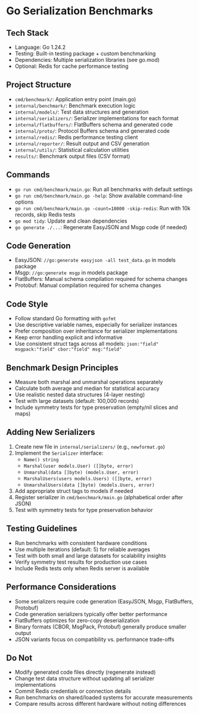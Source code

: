 # Go Serialization Benchmarks

## Tech Stack

- Language: Go 1.24.2
- Testing: Built-in testing package + custom benchmarking
- Dependencies: Multiple serialization libraries (see go.mod)
- Optional: Redis for cache performance testing

## Project Structure

- `cmd/benchmark/`: Application entry point (main.go)
- `internal/benchmark/`: Benchmark execution logic
- `internal/models/`: Test data structures and generation
- `internal/serializers/`: Serializer implementations for each format
- `internal/flatbuffers/`: FlatBuffers schema and generated code
- `internal/proto/`: Protocol Buffers schema and generated code
- `internal/redis/`: Redis performance testing client
- `internal/reporter/`: Result output and CSV generation
- `internal/utils/`: Statistical calculation utilities
- `results/`: Benchmark output files (CSV format)

## Commands

- `go run cmd/benchmark/main.go`: Run all benchmarks with default settings
- `go run cmd/benchmark/main.go -help`: Show available command-line options
- `go run cmd/benchmark/main.go -count=10000 -skip-redis`: Run with 10k records, skip Redis tests
- `go mod tidy`: Update and clean dependencies
- `go generate ./...`: Regenerate EasyJSON and Msgp code (if needed)

## Code Generation

- EasyJSON: `//go:generate easyjson -all test_data.go` in models package
- Msgp: `//go:generate msgp` in models package
- FlatBuffers: Manual schema compilation required for schema changes
- Protobuf: Manual compilation required for schema changes

## Code Style

- Follow standard Go formatting with `gofmt`
- Use descriptive variable names, especially for serializer instances
- Prefer composition over inheritance for serializer implementations
- Keep error handling explicit and informative
- Use consistent struct tags across all models: `json:"field" msgpack:"field" cbor:"field" msg:"field"`

## Benchmark Design Principles

- Measure both marshal and unmarshal operations separately
- Calculate both average and median for statistical accuracy
- Use realistic nested data structures (4-layer nesting)
- Test with large datasets (default: 100,000 records)
- Include symmetry tests for type preservation (empty/nil slices and maps)

## Adding New Serializers

1. Create new file in `internal/serializers/` (e.g., `newformat.go`)
2. Implement the `Serializer` interface:
   - `Name() string`
   - `Marshal(user models.User) ([]byte, error)`
   - `Unmarshal(data []byte) (models.User, error)`
   - `MarshalUsers(users models.Users) ([]byte, error)`
   - `UnmarshalUsers(data []byte) (models.Users, error)`
3. Add appropriate struct tags to models if needed
4. Register serializer in `cmd/benchmark/main.go` (alphabetical order after JSON)
5. Test with symmetry tests for type preservation behavior

## Testing Guidelines

- Run benchmarks with consistent hardware conditions
- Use multiple iterations (default: 5) for reliable averages
- Test with both small and large datasets for scalability insights
- Verify symmetry test results for production use cases
- Include Redis tests only when Redis server is available

## Performance Considerations

- Some serializers require code generation (EasyJSON, Msgp, FlatBuffers, Protobuf)
- Code generation serializers typically offer better performance
- FlatBuffers optimizes for zero-copy deserialization
- Binary formats (CBOR, MsgPack, Protobuf) generally produce smaller output
- JSON variants focus on compatibility vs. performance trade-offs

## Do Not

- Modify generated code files directly (regenerate instead)
- Change test data structure without updating all serializer implementations
- Commit Redis credentials or connection details
- Run benchmarks on shared/loaded systems for accurate measurements
- Compare results across different hardware without noting differences
